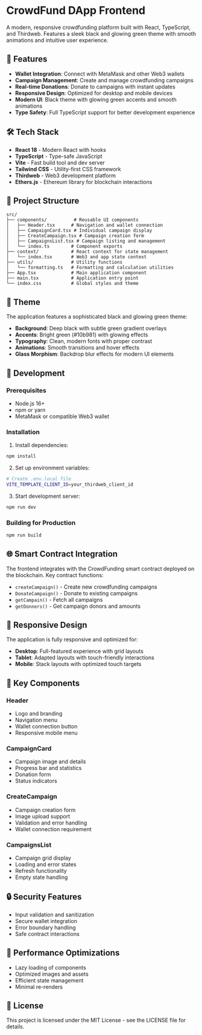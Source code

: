 # CrowdFund DApp Frontend

A modern, responsive crowdfunding platform built with React, TypeScript, and Thirdweb. Features a sleek black and glowing green theme with smooth animations and intuitive user experience.

## 🚀 Features

- **Wallet Integration**: Connect with MetaMask and other Web3 wallets
- **Campaign Management**: Create and manage crowdfunding campaigns
- **Real-time Donations**: Donate to campaigns with instant updates
- **Responsive Design**: Optimized for desktop and mobile devices
- **Modern UI**: Black theme with glowing green accents and smooth animations
- **Type Safety**: Full TypeScript support for better development experience

## 🛠️ Tech Stack

- **React 18** - Modern React with hooks
- **TypeScript** - Type-safe JavaScript
- **Vite** - Fast build tool and dev server
- **Tailwind CSS** - Utility-first CSS framework
- **Thirdweb** - Web3 development platform
- **Ethers.js** - Ethereum library for blockchain interactions

## 📁 Project Structure

```
src/
├── components/          # Reusable UI components
│   ├── Header.tsx      # Navigation and wallet connection
│   ├── CampaignCard.tsx # Individual campaign display
│   ├── CreateCampaign.tsx # Campaign creation form
│   ├── CampaignsList.tsx # Campaign listing and management
│   └── index.ts        # Component exports
├── context/            # React context for state management
│   └── index.tsx       # Web3 and app state context
├── utils/              # Utility functions
│   └── formatting.ts   # Formatting and calculation utilities
├── App.tsx             # Main application component
├── main.tsx            # Application entry point
└── index.css           # Global styles and theme
```

## 🎨 Theme

The application features a sophisticated black and glowing green theme:

- **Background**: Deep black with subtle green gradient overlays
- **Accents**: Bright green (#10b981) with glowing effects
- **Typography**: Clean, modern fonts with proper contrast
- **Animations**: Smooth transitions and hover effects
- **Glass Morphism**: Backdrop blur effects for modern UI elements

## 🔧 Development

### Prerequisites

- Node.js 16+ 
- npm or yarn
- MetaMask or compatible Web3 wallet

### Installation

1. Install dependencies:
```bash
npm install
```

2. Set up environment variables:
```bash
# Create .env.local file
VITE_TEMPLATE_CLIENT_ID=your_thirdweb_client_id
```

3. Start development server:
```bash
npm run dev
```

### Building for Production

```bash
npm run build
```

## 🌐 Smart Contract Integration

The frontend integrates with the CrowdFunding smart contract deployed on the blockchain. Key contract functions:

- `createCampaign()` - Create new crowdfunding campaigns
- `DonateCampaign()` - Donate to existing campaigns
- `getCampain()` - Fetch all campaigns
- `getDonners()` - Get campaign donors and amounts

## 📱 Responsive Design

The application is fully responsive and optimized for:

- **Desktop**: Full-featured experience with grid layouts
- **Tablet**: Adapted layouts with touch-friendly interactions
- **Mobile**: Stack layouts with optimized touch targets

## 🎯 Key Components

### Header
- Logo and branding
- Navigation menu
- Wallet connection button
- Responsive mobile menu

### CampaignCard
- Campaign image and details
- Progress bar and statistics
- Donation form
- Status indicators

### CreateCampaign
- Campaign creation form
- Image upload support
- Validation and error handling
- Wallet connection requirement

### CampaignsList
- Campaign grid display
- Loading and error states
- Refresh functionality
- Empty state handling

## 🔒 Security Features

- Input validation and sanitization
- Secure wallet integration
- Error boundary handling
- Safe contract interactions

## 🚀 Performance Optimizations

- Lazy loading of components
- Optimized images and assets
- Efficient state management
- Minimal re-renders

## 📄 License

This project is licensed under the MIT License - see the LICENSE file for details.
